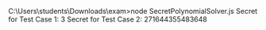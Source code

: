 C:\Users\students\Downloads\exam>node SecretPolynomialSolver.js
Secret for Test Case 1: 3
Secret for Test Case 2: 271644355483648
